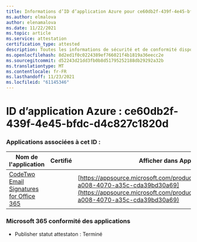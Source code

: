 ```yaml
---
title: Informations d’ID d’application Azure pour ce60db2f-439f-4e45-bfdc-d4c827c1820d
ms.author: elmalova
author: elenamalova
ms.date: 11/22/2021
ms.topic: article
ms.service: attestation
certification_type: attested
description: Toutes les informations de sécurité et de conformité disponibles pour ce60db2f-439f-4e45-bfdc-d4c827c1820d.
ms.openlocfilehash: 8d2ed1f0c0224389ef766021f4b1819a36eecc2e
ms.sourcegitcommit: d52243d21dd3fb0b8d51795252188db29292a32b
ms.translationtype: MT
ms.contentlocale: fr-FR
ms.lasthandoff: 11/23/2021
ms.locfileid: "61145346"
---
```

# <a name="azure-app-id-ce60db2f-439f-4e45-bfdc-d4c827c1820d"></a>ID d’application Azure : ce60db2f-439f-4e45-bfdc-d4c827c1820d


### <a name="apps-associated-with-this-id"></a>Applications associées à cet ID :
| **Nom de l'application** | **Certifié** | **Afficher dans AppSource** |
|--------------|---------------|-----------------------|
| [CodeTwo Email Signatures for Office 365](https://docs.microsoft.com/microsoft-365-app-certification/forward/codetwo.3d2daeb9-a008-4070-a35c-cda39bd30a69) |  | [https://appsource.microsoft.com/product/office/codetwo.3d2daeb9-a008-4070-a35c-cda39bd30a69](https://appsource.microsoft.com/product/office/codetwo.3d2daeb9-a008-4070-a35c-cda39bd30a69) |

### <a name="microsoft-365-app-compliance-status"></a>Microsoft 365 conformité des applications
- Publisher statut attestaton : Terminé
